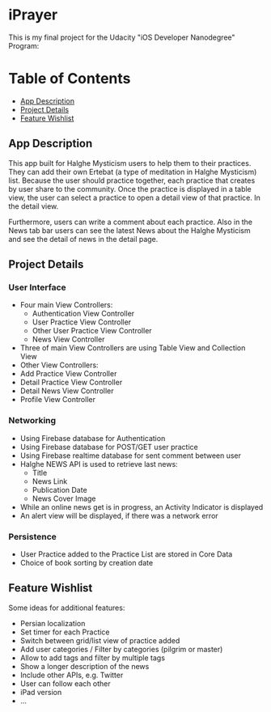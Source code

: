 # iPrayer

This is my final project for the Udacity "iOS Developer Nanodegree" Program:

# Table of Contents
* [App Description](#description)<br />
* [Project Details](#projectdetails)<br />
* [Feature Wishlist](#features)

<a name="description">

## App Description

This app built for Halghe Mysticism users to help them to their practices. They can add their own Ertebat (a type of meditation in Halghe Mysticism) list. Because the user should practice together, each practice that creates by user share to the community. Once the practice is displayed in a table view, the user can select a practice to open a detail view of that practice. In the detail view. 

Furthermore, users can write a comment about each practice. 
Also in the News tab bar users can see the latest News about the Halghe Mysticism and see the detail of news in the detail page.
<a name="projectdetails">

## Project Details

### User Interface

* Four main View Controllers:
  - Authentication View Controller
  - User Practice View Controller
  - Other User Practice View Controller
  - News View Controller
* Three of main View Controllers are using Table View and Collection View
* Other View Controllers:
* Add Practice View Controller
* Detail Practice View Controller
* Detail News View Controller
* Profile View Controller

### Networking

* Using Firebase database for Authentication
* Using Firebase database for POST/GET user practice
* Using Firebase realtime database for sent comment between user 
* Halghe NEWS API is used to retrieve last news:
  - Title 
  - News Link
  - Publication Date
  - News Cover Image
* While an online news get is in progress, an Activity Indicator is displayed
* An alert view will be displayed, if there was a network error


### Persistence

* User Practice added to the Practice List are stored in Core Data
* Choice of book sorting by creation date 

## Feature Wishlist

Some ideas for additional features:

* Persian localization
* Set timer for each Practice
* Switch between grid/list view of practice added
* Add user categories / Filter by categories (pilgrim or master)
* Allow to add tags and filter by multiple tags
* Show a longer description of the news
* Include other APIs, e.g. Twitter
* User can follow each other
* iPad version
* ...

